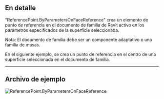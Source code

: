 ## En detalle
"ReferencePoint.ByParametersOnFaceReference" crea un elemento de punto de referencia en el documento de familia de Revit activo en los parámetros especificados de la superficie seleccionada.

Nota: El documento de familia debe ser un componente adaptativo o una familia de masas.

En el siguiente ejemplo, se crea un punto de referencia en el centro de una superficie seleccionada en el documento de familia.

___
## Archivo de ejemplo

![ReferencePoint.ByParametersOnFaceReference](./Revit.Elements.ReferencePoint.ByParametersOnFaceReference_img.jpg)
